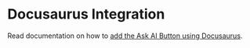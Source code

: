 # Docusaurus Integration

Read documentation on how to [add the Ask AI Button using Docusaurus](https://ask-ai-button.io/docs/integrations/docusaurus).